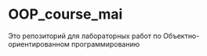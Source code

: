 # OOP_course_mai
Это репозиторий для лабораторных работ по Объектно-ориентированном программированию 
